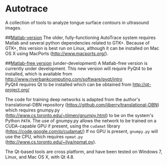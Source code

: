 Autotrace
=========

A collection of tools to analyze tongue surface contours in ultrasound images.

##[Matlab-version](https://github.com/jjberry/Autotrace/tree/master/matlab-version)
The older, fully-functioning AutoTrace system requires Matlab and several python dependencies related to GTK+.  Because of GTK+, this version is best run on Linux, although it can be installed on Mac OS X using MacPorts (http://www.macports.org/).



##[Matlab-free version](https://github.com/jjberry/Autotrace/tree/master/under-development) (under-development)
A Matlab-free version is currently under development.  This new version will require PyQt4 to be installed, which is available
from http://www.riverbankcomputing.com/software/pyqt/intro  
PyQt4 requires Qt to be installed which can be obtained from http://qt-project.org/

The code for training deep networks is adapted from the author's translational-DBN repository (https://github.com/jjberry/translational-DBN)
which requires gnumpy.py (http://www.cs.toronto.edu/~tijmen/gnumpy.html) to be on the system's Python `PATH`.
The use of gnumpy.py allows the network to be trained on a CUDA-capable GPU if present, using the `cudamat` library (https://code.google.com/p/cudamat/)
If no GPU is present, `gnumpy.py` will use the CPU, which requires `npmat.py` (http://www.cs.toronto.edu/~ilya/npmat.py).

The Qt-based tools are cross platform, and have been tested on Windows 7, Linux, and Mac OS X, with Qt 4.8.

